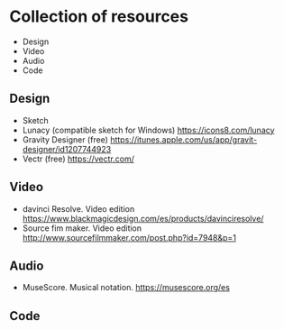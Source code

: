 # Collection of resources #

* Design
* Video
* Audio
* Code

## Design ##
* Sketch
* Lunacy (compatible sketch for Windows)  https://icons8.com/lunacy
* Gravity Designer (free) https://itunes.apple.com/us/app/gravit-designer/id1207744923
* Vectr (free) https://vectr.com/
## Video ##
* davinci Resolve. Video edition https://www.blackmagicdesign.com/es/products/davinciresolve/
* Source fim maker. Video edition http://www.sourcefilmmaker.com/post.php?id=7948&p=1
## Audio ##
* MuseScore. Musical notation. https://musescore.org/es

## Code ##
